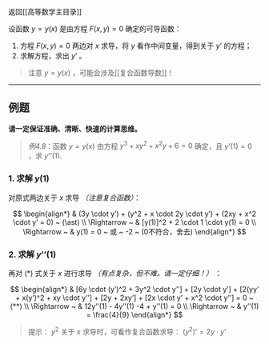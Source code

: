 返回[[高等数学主目录]]

设函数 $y=y(x)$ 是由方程 $F(x,y)=0$ 确定的可导函数：

1. 方程 $F(x,y)=0$ 两边对 $x$ 求导，将 $y$ 看作中间变量，得到关于 $y’$ 的方程；
2. 求解方程，求出 $y’$ 。

> 注意 $y=y(x)$ ，可能会涉及[[复合函数导数]]！

***

## 例题

**请一定保证准确、清晰、快速的计算思维。**

> *例4.8*：函数 $y=y(x)$ 由方程 $y^3 + x y^2 + x^2 y + 6 = 0$ 确定，且 $y’(1)=0$ ，求 $y’’(1)$.

### 1. 求解 $y(1)$

对原式两边关于 $x$ 求导 *（注意复合函数）*：

$$
\begin{align*}
  & (3y \cdot y’) + (y^2 + x \cdot 2y \cdot y’) + (2xy + x^2 \cdot y’ = 0) ~ (\ast) \\
 \Rightarrow ~ & [y(1)]^2 + 2 \cdot 1 \cdot y(1) = 0 \\
 \Rightarrow ~ & y(1) = 0 ~ 或 ~ -2 ~ (0不符合，舍去)
\end{align*}
$$

### 2. 求解 $y’’(1)$

再对 $(\ast)$ 式关于 $x$ 进行求导 *（有点复杂，但不难。请一定仔细！）* ：

$$
\begin{align*}
  & [6y \cdot (y’)^2 + 3y^2 \cdot y’’] + [2y \cdot y’] + [2(yy’ + x(y’)^2 + xy \cdot y’’] + [2y + 2xy’] + [2x \cdot y’ + x^2 \cdot y’’] = 0 ~ (**) \\
  \Rightarrow ~ & 12y’’(1) - 4y’’(1) -4 + y’’(1) = 0 \\
  \Rightarrow ~ & y’’(1) = \frac{4}{9}
\end{align*}
$$

> 提示： $y^2$ 关于 $x$ 求导时，可看作复合函数求导： $(y^2)’ = 2y \cdot y’$